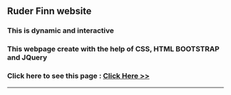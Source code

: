 ## Ruder Finn website
### This is dynamic and interactive


### This webpage create with the help of CSS, HTML BOOTSTRAP and JQuery
### Click here to see this page : [Click Here >>](https://subratgoogle.github.io/ruder-finn-website/)
<hr>
